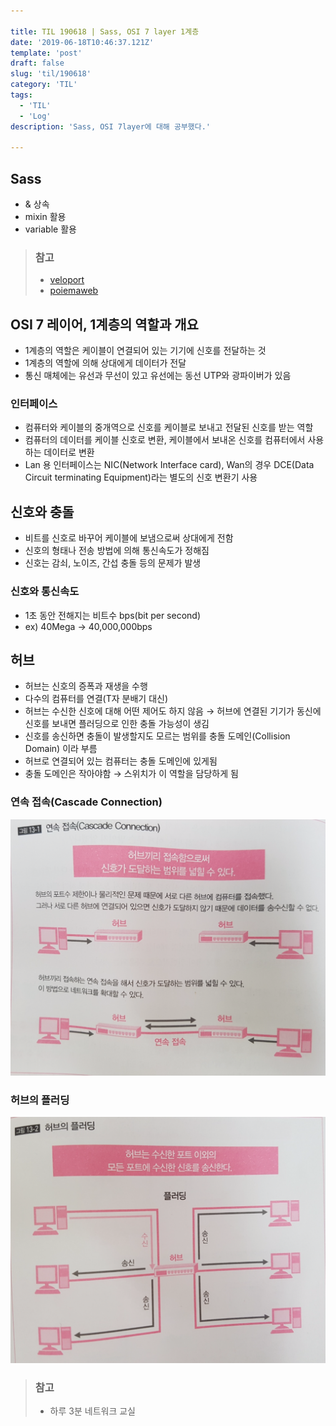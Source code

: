 ```yaml
---

title: TIL 190618 | Sass, OSI 7 layer 1계층
date: '2019-06-18T10:46:37.121Z'
template: 'post'
draft: false
slug: 'til/190618'
category: 'TIL'
tags:
  - 'TIL'
  - 'Log'
description: 'Sass, OSI 7layer에 대해 공부했다.' 

---
```


## Sass

- & 상속 
- mixin 활용
- variable 활용

> ### 참고
>
> - [veloport](https://velopert.com/1712)
> - [poiemaweb](https://poiemaweb.com/sass-basics)



## OSI 7 레이어, 1계층의 역할과 개요 

- 1계층의 역할은 케이블이 연결되어 있는 기기에 신호를 전달하는 것
- 1계층의 역할에 의해 상대에게 데이터가 전달
- 통신 매체에는 유선과 무선이 있고 유선에는 동선 UTP와 광파이버가 있음

### 인터페이스 

- 컴퓨터와 케이블의 중개역으로 신호를 케이블로 보내고 전달된 신호를 받는 역할
- 컴퓨터의 데이터를 케이블 신호로 변환, 케이블에서 보내온 신호를 컴퓨터에서 사용하는 데이터로 변환
- Lan 용 인터페이스는 NIC(Network Interface card), Wan의 경우 DCE(Data Circuit terminating Equipment)라는 별도의 신호 변환기 사용 

## 신호와 충돌

- 비트를 신호로 바꾸어 케이블에 보냄으로써 상대에게 전함
- 신호의 형태나 전송 방법에 의해 통신속도가 정해짐
- 신호는 감쇠, 노이즈, 간섭 충돌 등의 문제가 발생 

### 신호와 통신속도 

- 1초 동안 전해지는 비트수 bps(bit per second)
- ex) 40Mega -> 40,000,000bps 

## 허브 

- 허브는 신호의 증폭과 재생을 수행
- 다수의 컴퓨터를 연결(T자 분배기 대신)
- 허브는 수신한 신호에 대해 어떤 제어도 하지 않음 &rarr; 허브에 연결된 기기가 동신에 신호를 보내면 플러딩으로 인한 충돌 가능성이 생김 
- 신호를 송신하면 충돌이 발생할지도 모르는 범위를 충돌 도메인(Collision Domain) 이라 부름 
- 허브로 연결되어 있는 컴퓨터는 충돌 도메인에 있게됨
- 충돌 도메인은 작아야함 &rarr; 스위치가 이 역할을 담당하게 됨 

### 연속 접속(Cascade Connection)

![image-20190619174448936](../../CS/NetWork/3minuteNetwork/assets/image-20190619174448936.png)

### 허브의 플러딩

![image-20190619174427647](../../CS/NetWork/3minuteNetwork/assets/image-20190619174427647.png)

> ### 참고 
>
> - 하루 3분 네트워크 교실

